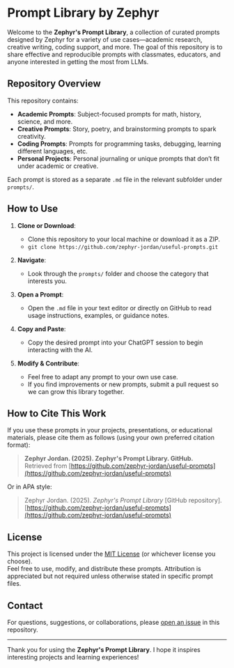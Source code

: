 # Prompt Library by Zephyr

Welcome to the **Zephyr's Prompt Library**, a collection of curated prompts designed by Zephyr for a variety of use cases—academic research, creative writing, coding support, and more. The goal of this repository is to share effective and reproducible prompts with classmates, educators, and anyone interested in getting the most from LLMs.

## Repository Overview

This repository contains:

- **Academic Prompts**: Subject-focused prompts for math, history, science, and more.  
- **Creative Prompts**: Story, poetry, and brainstorming prompts to spark creativity.  
- **Coding Prompts**: Prompts for programming tasks, debugging, learning different languages, etc.  
- **Personal Projects**: Personal journaling or unique prompts that don’t fit under academic or creative.

Each prompt is stored as a separate `.md` file in the relevant subfolder under `prompts/`.

## How to Use

1. **Clone or Download**: 
   - Clone this repository to your local machine or download it as a ZIP.
   - `git clone https://github.com/zephyr-jordan/useful-prompts.git`

2. **Navigate**:
   - Look through the `prompts/` folder and choose the category that interests you.

3. **Open a Prompt**:
   - Open the `.md` file in your text editor or directly on GitHub to read usage instructions, examples, or guidance notes.

4. **Copy and Paste**:
   - Copy the desired prompt into your ChatGPT session to begin interacting with the AI.

5. **Modify & Contribute**:
   - Feel free to adapt any prompt to your own use case.
   - If you find improvements or new prompts, submit a pull request so we can grow this library together.

## How to Cite This Work

If you use these prompts in your projects, presentations, or educational materials, please cite them as follows (using your own preferred citation format):

> **Zephyr Jordan. (2025). Zephyr's Prompt Library. GitHub.**  
> Retrieved from [https://github.com/zephyr-jordan/useful-prompts](https://github.com/zephyr-jordan/useful-prompts)

Or in APA style:

> Zephyr Jordan. (2025). *Zephyr's Prompt Library* [GitHub repository].  
> [https://github.com/zephyr-jordan/useful-prompts](https://github.com/zephyr-jordan/useful-prompts)

## License

This project is licensed under the [MIT License](LICENSE) (or whichever license you choose).  
Feel free to use, modify, and distribute these prompts. Attribution is appreciated but not required unless otherwise stated in specific prompt files.

## Contact

For questions, suggestions, or collaborations, please [open an issue](https://github.com/zephyr-jordan/useful-prompts/issues) in this repository.

---

Thank you for using the **Zephyr's Prompt Library**. I hope it inspires interesting projects and learning experiences!
